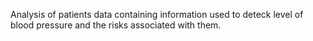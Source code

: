 Analysis of patients data containing information used to deteck level of blood pressure and the risks associated with them.
